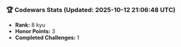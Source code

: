 ### 🏆 Codewars Stats (Updated: 2025-10-12 21:06:48 UTC)

- **Rank:** 8 kyu
- **Honor Points:** 3
- **Completed Challenges:** 1
